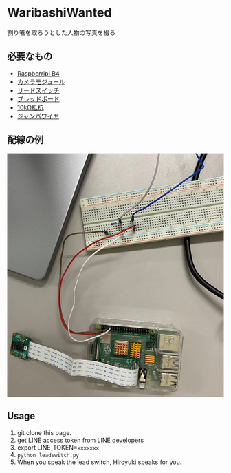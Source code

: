 # WaribashiWanted

割り箸を取ろうとした人物の写真を撮る

## 必要なもの
* [Raspberripi B4](https://www.amazon.co.jp/stores/page/6FB6791D-C560-414E-8CE7-93196F833E20/?_encoding=UTF8&store_ref=SB_A1ZAO6RHVLJN98&pd_rd_plhdr=t&aaxitk=16248462b9171410dc338d415aafc683&hsa_cr_id=3642752260703&lp_asins=B08D6CYBNS%2CB09Q5M6W8T&lp_query=raspberry%20pi&lp_slot=auto-sparkle-hsa-tetris&ref_=sbx_be_s_sparkle_ssd_page_0_img&pd_rd_w=swNdQ&content-id=amzn1.sym.940fa71d-7f78-44a7-86e7-0cc4901f1d5f%3Aamzn1.sym.940fa71d-7f78-44a7-86e7-0cc4901f1d5f&pf_rd_p=940fa71d-7f78-44a7-86e7-0cc4901f1d5f&pf_rd_r=Q50GXA7SMH63DQ1AQHQS&pd_rd_wg=0r6bQ&pd_rd_r=d4b71eec-5eec-47ac-98cb-325d215a052e)
* [カメラモジュール](https://www.amazon.co.jp/gp/product/B07W6NK7TW/ref=ppx_yo_dt_b_asin_title_o00_s00?ie=UTF8&psc=1)
* [リードスイッチ](https://akizukidenshi.com/catalog/g/gP-13371/)
* [ブレッドボード](https://www.amazon.co.jp/%E5%88%9D%E5%BF%83%E8%80%85%E6%BC%94%E7%BF%92%E7%94%A8%E3%83%91%E3%83%BC%E3%83%84%E3%82%BB%E3%83%83%E3%83%88-%E5%9B%9E%E8%B7%AF%E9%85%8D%E7%B7%9A%E5%9B%B3%E3%81%A8%E3%82%B5%E3%83%B3%E3%83%97%E3%83%AB%E3%82%B9%E3%82%B1%E3%83%83%E3%83%81%E6%9C%89%E3%82%8A-%E3%82%B9%E3%82%BF%E3%83%BC%E3%82%BF%E3%83%BC%E5%AD%A6%E7%BF%92%E3%82%AD%E3%83%83%E3%83%88-%E3%83%AA%E3%83%AC%E3%83%BC%E3%83%A2%E3%82%B8%E3%83%A5%E3%83%BC%E3%83%AB%E5%88%B6%E5%BE%A1-%E8%B5%A4%E5%A4%96%E7%B7%9A%E3%83%AA%E3%83%A2%E3%82%B3%E3%83%B3%E7%AD%89IoT%E3%82%92%E5%AE%9F%E8%B7%B5%E3%81%99%E3%82%8B%E9%9B%BB%E5%AD%90%E9%83%A8%E5%93%81%E3%82%BB%E3%83%83%E3%83%88/dp/B01M6ZFNSS/ref=sr_1_12_sspa?adgrpid=119548918527&hvadid=626702842288&hvdev=c&hvqmt=e&hvtargid=kwd-34820980972&hydadcr=27487_14609489&jp-ad-ap=0&keywords=raspberry+pi&qid=1680190439&sr=8-12-spons&psc=1&spLa=ZW5jcnlwdGVkUXVhbGlmaWVyPUEzU0hKR0pYVUFDWVpSJmVuY3J5cHRlZElkPUEwMDU4ODU1M0RYVVJYM0Q3VERCJmVuY3J5cHRlZEFkSWQ9QTI5MktLWUZYU1RBNzQmd2lkZ2V0TmFtZT1zcF9tdGYmYWN0aW9uPWNsaWNrUmVkaXJlY3QmZG9Ob3RMb2dDbGljaz10cnVl)
* [10kΩ抵抗](https://www.amazon.co.jp/%E5%88%9D%E5%BF%83%E8%80%85%E6%BC%94%E7%BF%92%E7%94%A8%E3%83%91%E3%83%BC%E3%83%84%E3%82%BB%E3%83%83%E3%83%88-%E5%9B%9E%E8%B7%AF%E9%85%8D%E7%B7%9A%E5%9B%B3%E3%81%A8%E3%82%B5%E3%83%B3%E3%83%97%E3%83%AB%E3%82%B9%E3%82%B1%E3%83%83%E3%83%81%E6%9C%89%E3%82%8A-%E3%82%B9%E3%82%BF%E3%83%BC%E3%82%BF%E3%83%BC%E5%AD%A6%E7%BF%92%E3%82%AD%E3%83%83%E3%83%88-%E3%83%AA%E3%83%AC%E3%83%BC%E3%83%A2%E3%82%B8%E3%83%A5%E3%83%BC%E3%83%AB%E5%88%B6%E5%BE%A1-%E8%B5%A4%E5%A4%96%E7%B7%9A%E3%83%AA%E3%83%A2%E3%82%B3%E3%83%B3%E7%AD%89IoT%E3%82%92%E5%AE%9F%E8%B7%B5%E3%81%99%E3%82%8B%E9%9B%BB%E5%AD%90%E9%83%A8%E5%93%81%E3%82%BB%E3%83%83%E3%83%88/dp/B01M6ZFNSS/ref=sr_1_12_sspa?adgrpid=119548918527&hvadid=626702842288&hvdev=c&hvqmt=e&hvtargid=kwd-34820980972&hydadcr=27487_14609489&jp-ad-ap=0&keywords=raspberry+pi&qid=1680190439&sr=8-12-spons&psc=1&spLa=ZW5jcnlwdGVkUXVhbGlmaWVyPUEzU0hKR0pYVUFDWVpSJmVuY3J5cHRlZElkPUEwMDU4ODU1M0RYVVJYM0Q3VERCJmVuY3J5cHRlZEFkSWQ9QTI5MktLWUZYU1RBNzQmd2lkZ2V0TmFtZT1zcF9tdGYmYWN0aW9uPWNsaWNrUmVkaXJlY3QmZG9Ob3RMb2dDbGljaz10cnVl)
* [ジャンパワイヤ](https://www.amazon.co.jp/%E5%88%9D%E5%BF%83%E8%80%85%E6%BC%94%E7%BF%92%E7%94%A8%E3%83%91%E3%83%BC%E3%83%84%E3%82%BB%E3%83%83%E3%83%88-%E5%9B%9E%E8%B7%AF%E9%85%8D%E7%B7%9A%E5%9B%B3%E3%81%A8%E3%82%B5%E3%83%B3%E3%83%97%E3%83%AB%E3%82%B9%E3%82%B1%E3%83%83%E3%83%81%E6%9C%89%E3%82%8A-%E3%82%B9%E3%82%BF%E3%83%BC%E3%82%BF%E3%83%BC%E5%AD%A6%E7%BF%92%E3%82%AD%E3%83%83%E3%83%88-%E3%83%AA%E3%83%AC%E3%83%BC%E3%83%A2%E3%82%B8%E3%83%A5%E3%83%BC%E3%83%AB%E5%88%B6%E5%BE%A1-%E8%B5%A4%E5%A4%96%E7%B7%9A%E3%83%AA%E3%83%A2%E3%82%B3%E3%83%B3%E7%AD%89IoT%E3%82%92%E5%AE%9F%E8%B7%B5%E3%81%99%E3%82%8B%E9%9B%BB%E5%AD%90%E9%83%A8%E5%93%81%E3%82%BB%E3%83%83%E3%83%88/dp/B01M6ZFNSS/ref=sr_1_12_sspa?adgrpid=119548918527&hvadid=626702842288&hvdev=c&hvqmt=e&hvtargid=kwd-34820980972&hydadcr=27487_14609489&jp-ad-ap=0&keywords=raspberry+pi&qid=1680190439&sr=8-12-spons&psc=1&spLa=ZW5jcnlwdGVkUXVhbGlmaWVyPUEzU0hKR0pYVUFDWVpSJmVuY3J5cHRlZElkPUEwMDU4ODU1M0RYVVJYM0Q3VERCJmVuY3J5cHRlZEFkSWQ9QTI5MktLWUZYU1RBNzQmd2lkZ2V0TmFtZT1zcF9tdGYmYWN0aW9uPWNsaWNrUmVkaXJlY3QmZG9Ob3RMb2dDbGljaz10cnVl)


## 配線の例
![配線はこんな感じ](./img/wiring.jpg/)

## Usage
1. git clone this page.
2. get LINE access token from [LINE developers](https://account.line.biz/login?redirectUri=https%3A%2F%2Fdevelopers.line.biz%2Fconsole%2F)
3. export LINE_TOKEN=`xxxxxxx`
4. `python leadswitch.py`
5. When you speak the lead switch, Hiroyuki speaks for you.